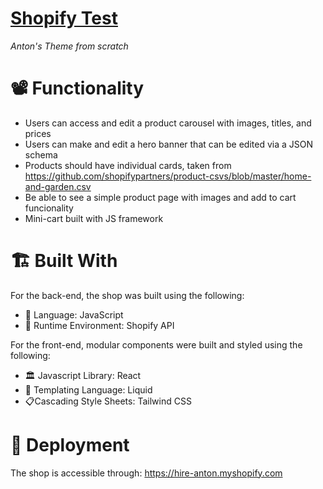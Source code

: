# [Shopify Test](https://hire-anton.myshopify.com/)

_Anton's Theme from scratch_

# 📽 Functionality

- Users can access and edit a product carousel with images, titles, and prices
- Users can make and edit a hero banner that can be edited via a JSON schema
- Products should have individual cards, taken from https://github.com/shopifypartners/product-csvs/blob/master/home-and-garden.csv
- Be able to see a simple product page with images and add to cart funcionality
- Mini-cart built with JS framework 

# :building_construction: Built With

For the back-end, the shop was built using the following:

- :book: Language: JavaScript
- :running: Runtime Environment: Shopify API

For the front-end, modular components were built and styled using the following:

- :classical_building: Javascript Library: React
- 🔌 Templating Language: Liquid
- :clipboard:Cascading Style Sheets: Tailwind CSS

# :satellite: Deployment

The shop is accessible through: https://hire-anton.myshopify.com
